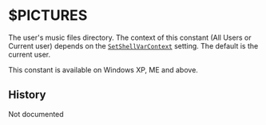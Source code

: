 # $PICTURES

The user's music files directory. The context of this constant (All Users or Current user) depends on the [`SetShellVarContext`][1] setting. The default is the current user.

This constant is available on Windows XP, ME and above.

## History

Not documented

[1]: ../Reference/Commands/SetShellVarContext.md
